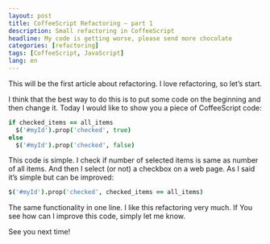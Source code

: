 ```yaml
---
layout: post
title: CoffeeScript Refactoring – part 1
description: Small refactoring in CoffeeScript
headline: My code is getting worse, please send more chocolate
categories: [refactoring]
tags: [CoffeeScript, JavaScript]
lang: en
---
```


This will be the first article about refactoring. I love refactoring, so let’s start.

I think that the best way to do this is to put some code on the beginning and then change it. Today I would like to show you a piece of CoffeeScript code:

```coffeescript
if checked_items == all_items
  $('#myId').prop('checked', true)
else
  $('#myId').prop('checked', false)
```

This code is simple. I check if number of selected items is same as number of all items. And then I select (or not) a checkbox on a web page. As I said it’s simple but can be improved:

```coffeescript
$('#myId').prop('checked', checked_items == all_items)
```

The same functionality in one line. I like this refactoring very much. If You see how can I improve this code, simply let me know.

See you next time!

